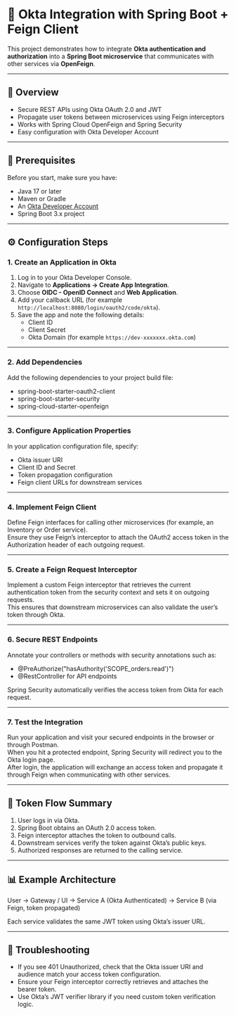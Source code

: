 # 🔐 Okta Integration with Spring Boot + Feign Client

This project demonstrates how to integrate **Okta authentication and authorization** into a **Spring Boot microservice** that communicates with other services via **OpenFeign**.

---

## 🚀 Overview
- Secure REST APIs using Okta OAuth 2.0 and JWT
- Propagate user tokens between microservices using Feign interceptors
- Works with Spring Cloud OpenFeign and Spring Security
- Easy configuration with Okta Developer Account

---

## 🧰 Prerequisites
Before you start, make sure you have:
- Java 17 or later  
- Maven or Gradle  
- An [Okta Developer Account](https://developer.okta.com/signup/)  
- Spring Boot 3.x project

---

## ⚙️ Configuration Steps

### 1. Create an Application in Okta
1. Log in to your Okta Developer Console.  
2. Navigate to **Applications → Create App Integration**.  
3. Choose **OIDC - OpenID Connect** and **Web Application**.  
4. Add your callback URL (for example `http://localhost:8080/login/oauth2/code/okta`).  
5. Save the app and note the following details:
   - Client ID  
   - Client Secret  
   - Okta Domain (for example `https://dev-xxxxxxx.okta.com`)

---

### 2. Add Dependencies
Add the following dependencies to your project build file:
- spring-boot-starter-oauth2-client  
- spring-boot-starter-security  
- spring-cloud-starter-openfeign

---

### 3. Configure Application Properties
In your application configuration file, specify:
- Okta issuer URI  
- Client ID and Secret  
- Token propagation configuration  
- Feign client URLs for downstream services

---

### 4. Implement Feign Client
Define Feign interfaces for calling other microservices (for example, an Inventory or Order service).  
Ensure they use Feign’s interceptor to attach the OAuth2 access token in the Authorization header of each outgoing request.

---

### 5. Create a Feign Request Interceptor
Implement a custom Feign interceptor that retrieves the current authentication token from the security context and sets it on outgoing requests.  
This ensures that downstream microservices can also validate the user’s token through Okta.

---

### 6. Secure REST Endpoints
Annotate your controllers or methods with security annotations such as:
- @PreAuthorize("hasAuthority('SCOPE_orders.read')")
- @RestController for API endpoints

Spring Security automatically verifies the access token from Okta for each request.

---

### 7. Test the Integration
Run your application and visit your secured endpoints in the browser or through Postman.  
When you hit a protected endpoint, Spring Security will redirect you to the Okta login page.  
After login, the application will exchange an access token and propagate it through Feign when communicating with other services.

---

## 🧩 Token Flow Summary
1. User logs in via Okta.  
2. Spring Boot obtains an OAuth 2.0 access token.  
3. Feign interceptor attaches the token to outbound calls.  
4. Downstream services verify the token against Okta’s public keys.  
5. Authorized responses are returned to the calling service.

---

## 📊 Example Architecture
User → Gateway / UI → Service A (Okta Authenticated) → Service B (via Feign, token propagated)  

Each service validates the same JWT token using Okta’s issuer URL.

---

## 🧠 Troubleshooting
- If you see 401 Unauthorized, check that the Okta issuer URI and audience match your access token configuration.  
- Ensure your Feign interceptor correctly retrieves and attaches the bearer token.  
- Use Okta’s JWT verifier library if you need custom token verification logic.
